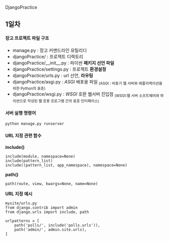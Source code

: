 DjangoPractice
## 1일차
#### 장고 프로젝트 파일 구조
- manage.py : 장고 커맨드라인 유틸리디
- djangoPractice/ : 프로젝트 디렉토리
- djangoPractice/&#95;&#95;init&#95;&#95;.py : 파이썬 **패키지 선언 파일**
- djangoPractice/settings.py : 프로젝트 **환경설정**
- djangoPractice/urls.py : url 선언, **라우팅**
- djangoPractice/asgi.py : *ASGI* 배포용 파일 <sub>(ASGI : 비동기 웹 서버와 애플리케이션을 위한 Python의 표준)</sub>
- djangoPractice/wsgi.py : *WSGI* 호환 웹서버 진입점 <sub>(WSGI:웹 서버 소프트웨어와 파이썬으로 작성된 웹 응용 프로그램 간의 표준 인터페이스)</sub>

#### 서버 실행 명령어

```
python manage.py runserver
```

#### URL 지정 관련 함수
**include()**

```
include(module, namespace=None)
include(pattern_list)
include((pattern_list, app_namespace), namespace=None)
```

**path()**
```
path(route, view, kwargs=None, name=None)
```

**URL 지정 예시**
```
mysite/urls.py
from django.contrib import admin
from django.urls import include, path

urlpatterns = [
    path('polls/', include('polls.urls')),
    path('admin/', admin.site.urls),
]
```
